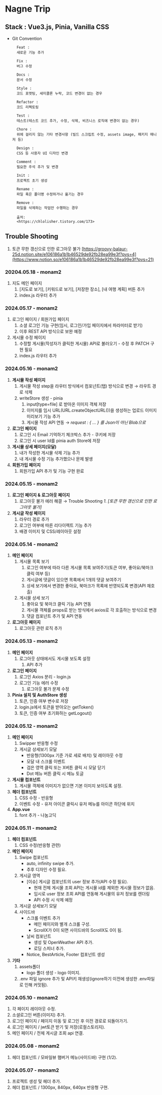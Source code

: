 # Nagne Trip

## Stack : Vue3.js, Pinia, Vanilla CSS

- Git Convention
    
    ```
      Feat :
      새로운 기능 추가
    
      Fix :
      버그 수정
    
      Docs :
      문서 수정
    
      Style :
      코드 포맷팅, 세미콜론 누락, 코드 변경이 없는 경우
    
      Refactor :
      코드 리펙토링
    
      Test :
      테스트(테스트 코드 추가, 수정, 삭제, 비즈니스 로직에 변경이 없는 경우)
    
      Chore :
      위에 걸리지 않는 기타 변경사항 (빌드 스크립트 수정, assets image, 패키지 매니저 등)
    
      Design :
      CSS 등 사용자 UI 디자인 변경
    
      Comment :
      필요한 주석 추가 및 변경
    
      Init :
      프로젝트 초기 생성
    
      Rename :
      파일 혹은 폴더명 수정하거나 옮기는 경우
    
      Remove :
      파일을 삭제하는 작업만 수행하는 경우
    
      출처:
      <https://chlolisher.tistory.com/173>
    
    ```
    

## Trouble Shooting

1. 토큰 무한 갱신으로 인한 로그아웃 불가
[https://groovy-balaur-25d.notion.site/e106186a1b1b46529de92fb28ea99e3f?pvs=4](https://www.notion.so/e106186a1b1b46529de92fb28ea99e3f?pvs=21)

### 20204.05.18 - monam2

1. 지도 메인 페이지
    1. [지도로 보기], [키워드로 보기], [저장한 장소], [내 여행 계획] 버튼 추가
    2. index.js 라우터 추가

### 2024.05.17 - monam2

1. 로그인 페이지 / 회원가입 페이지
    1. 소셜 로그인 기능 구현(임시, 로그인/가입 페이지에서 파라미터로 받기)
    2. 이후 REST API 방식으로 보완 예정
2. 게시물 수정 페이지
    1. 수정할 게시물(작성자가 클릭한 게시물) API로 불러오기 - 수정 후 PATCH 구현 필요
    2. index.js 라우터 추가

### 2024.05.16 - monam2

1. **게시물 작성 페이지**
    1. 게시물 작성 step을 라우터 방식에서 컴포넌트(탭) 방식으로 변경 → 라우트 경로 삭제
    2. writeStore 생성 - pinia
        1. input[type=file] 로 받아온 이미지 객체 저장
        2. 이미지를 임시 URL(URL.createObjectURL())을 생성하는 업로드 이미지 미리보기 기능 추가
        3. 게시물 작성 API 연동 → *request : { … } 를 Json이 아닌 Blob으로*
2. **로그인 페이지**
    1. 로그인 시 Email 기억하기 체크박스 추가 - 쿠키에 저장
    2. 로그인 시 user Id를 pinia auth Store에 저장
3. **게시물 상세 페이지(모달)**
    1. 내가 작성한 게시물 삭제 기능 추가
    2. 내 게시물 수정 기능 추가했으나 문제 발생
4. **회원가입 페이지**
    1. 회원가입 API 추가 및 기능 구현 완료

### 2024.05.15 - monam2

1. **로그인 페이지 & 로그아웃 페이지**
    1. 로그아웃 불가 에러 해결 → Trouble Shooting *1. [토큰 무한 갱신으로 인한 로그아웃 불가]*
2. **게시글 작성 페이지**
    1. 라우터 경로 추가
    2. 로그인 여부에 따른 리다이렉트 기능 추가
    3. 배경 이미지 및 CSS/레이아웃 설정

### 2024.05.14 - monam2

1. **메인 페이지**
    1. 게시물 목록 보기
        1. 로그인 여부에 따라 다른 게시물 목록 보여주기(토큰 여부, 좋아요/북마크 클릭 여부 등)
        2. 게시글에 댓글이 있으면 목록에서 1개의 댓글 보여주기
        3. 상세 보기에서 변경한 좋아요, 북마크가 목록에 반영되도록 변경(API 재호출)
    2. 게시물 상세 보기
        1. 좋아요 및 북마크 클릭 기능 API 연동
        2. 게시물 객체를 props로 받는 방식에서 axios로 각 호출하는 방식으로 변경
        3. 댓글 컴포넌트 추가 및 API 연동
2. **로그아웃 페이지**
    1. 로그아웃 관련 로직 추가

### 2024.05.13 - monam2

1. **메인 페이지**
    1. 로그아웃 상태에서도 게시물 보도록 설정
        1. API 추가
2. **로그인 페이지**
    1. 로그인 Axios 분리 - login.js
    2. 로그인 기능 에러 수정
        1. 로그아웃 불가 문제 수정
3. **Pinia 설치 및 AuthStore 생성**
    1. 토큰, 인증 여부 변수로 저장
    2. login.js에서 토큰을 받아오는 getToken()
    3. 토큰, 인증 여부 초기화하는 getLogout()

### **2024.05.12 - monam2**

1. **메인 페이지**
    1. Swipper 반응형 수정
    2. 게시글 상세보기 모달
        - 반응형(1300px 기준 가로 세로 배치) 및 레이아웃 수정
        - 모달 내 스크롤 이벤트
        - 검은 영역 클릭 또는 X버튼 클릭 시 모달 닫기
        - Dot 메뉴 버튼 클릭 시 메뉴 토글
2. **게시물 컴포넌트**
    1. 게시물 객체에 이미지가 없으면 기본 이미지 보이도록 설정.
3. **헤더 컴포넌트**
    1. CSS 수정 - 반응형
    2. 이벤트 수정 - 유저 아이콘 클릭시 유저 메뉴를 아이콘 하단에 위치
4. **App.vue**
    1. font 추가 - 나눔고딕

### **2024.05.11 - monam2**

1. **헤더 컴포넌트**
    1. CSS 수정(반응형 관련)
2. **메인 페이지**
    1. Swipe 컴포넌트
        - auto, infinity swipe 추가.
        - 추후 디자인 수정 필요.
    2. 게시글 영역
        - [이슈] 게시글 컴포넌트의 user 정보 추가(API 수정 필요).
            - 현재 전체 게시물 조회 API는 게시물 id를 제외한 게시물 정보가 없음.
            - 임시로 user 정보 조회 API를 연동해 게시물의 유저 정보를 렌더링
            - API 수정 시 삭제 예정
    3. 게시글 상세보기 모달
    4. 사이드바
        - 스크롤 이벤트 추가
            - 메인 페이지와 별개 스크롤 구성.
            - ScrollX가 0이 되면 사이드바의 ScrollX도 0이 됨.
        - 날씨 컴포넌트
            - 생성 및 OpenWeather API 추가.
            - 로딩 스피너 추가.
        - Notice, BestArticle, Footer 컴포넌트 생성
3. **기타**
    1. assets폴더
        - logo 폴더 생성 - logo 이미지.
    2. .env 파일 ignore 추가 및 API키 재생성(ignore하기 이전에 생성한 .env파일로 인해 커밋됨).

### **2024.05.10 - monam2**

1. 각 페이지 레이아웃 수정.
2. 소셜로그인 버튼(이미지) 추가.
3. 로그인 페이지 / 페이지 이동 및 로그인 후 이전 경로로 되돌아가기.
4. 로그인 페이지 / jwt토큰 받기 및 저장(로컬스토리지).
5. 메인 페이지 / 전체 게시글 조회 api 연결.

### **2024.05.08 - monam2**

1. 헤더 컴포넌트 / 모바일뷰 햄버거 메뉴(사이드바) 구현 (1/2).

### **2024.05.07 - monam2**

1. 프로젝트 생성 및 헤더 추가.
2. 헤더 컴포넌트 / 1300px, 840px, 640px 반응형 구현.
